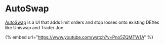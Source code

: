 # AutoSwap

[AutoSwap](https://autoswap.trade/) is a UI that adds limit orders and stop losses onto existing DEXes like Uniswap and Trader Joe.

{% embed url="https://www.youtube.com/watch?v=Pno5ZQMTW1A" %}
